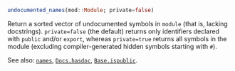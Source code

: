 ```julia
undocumented_names(mod::Module; private=false)
```

Return a sorted vector of undocumented symbols in `module` (that is, lacking docstrings). `private=false` (the default) returns only identifiers declared with `public` and/or `export`, whereas `private=true` returns all symbols in the module (excluding compiler-generated hidden symbols starting with `#`).

See also: [`names`](@ref), [`Docs.hasdoc`](@ref), [`Base.ispublic`](@ref).
